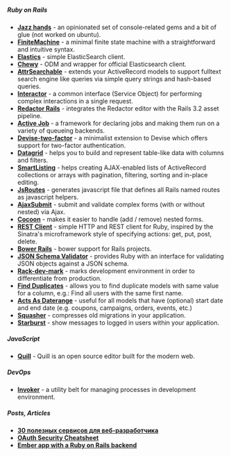 ##### Ruby on Rails
- [**Jazz hands**](https://github.com/nixme/jazz_hands) - an opinionated set of console-related gems and a bit of glue (not worked on ubuntu).
- [**FiniteMachine**](https://github.com/peter-murach/finite_machine) - a minimal finite state machine with a straightforward and intuitive syntax.
- [**Elastics**](https://github.com/printercu/elastics-rb) - simple ElasticSearch client.
- [**Chewy**](https://github.com/toptal/chewy) - ODM and wrapper for official Elasticsearch client.
- [**AttrSearchable**](https://github.com/mrkamel/attr_searchable) - extends your ActiveRecord models to support fulltext search engine like queries via simple query strings and hash-based queries. 
- [**Interactor**](https://github.com/collectiveidea/interactor) - a common interface (Service Object) for performing complex interactions in a single request.
- [**Redactor Rails**](https://github.com/SammyLin/redactor-rails) - integrates the Redactor editor with the Rails 3.2 asset pipeline.
- [**Active Job**](https://github.com/rails/activejob/) - a framework for declaring jobs and making them run on a variety of queueing backends.
- [**Devise-two-factor**](https://github.com/tinfoil/devise-two-factor) - a minimalist extension to Devise which offers support for two-factor authentication.
- [**Datagrid**](https://github.com/bogdan/datagrid) - helps you to build and represent table-like data with columns and filters.
- [**SmartListing**](https://github.com/Sology/smart_listing) - helps creating AJAX-enabled lists of ActiveRecord collections or arrays with pagination, filtering, sorting and in-place editing.
- [**JsRoutes**](https://github.com/railsware/js-routes) - generates javascript file that defines all Rails named routes as javascript helpers.
- [**AjaxSubmit**](https://github.com/bogdan/ajaxsubmit) - submit and validate complex forms (with or without nested) via Ajax.
- [**Cocoon**](https://github.com/nathanvda/cocoon) - makes it easier to handle (add / remove) nested forms.
- [**REST Client**](https://github.com/rest-client/rest-client) - simple HTTP and REST client for Ruby, inspired by the Sinatra's microframework style of specifying actions: get, put, post, delete.
- [**Bower Rails**](https://github.com/42dev/bower-rails) - bower support for Rails projects.
- [**JSON Schema Validator**](https://github.com/hoxworth/json-schema) - provides Ruby with an interface for validating JSON objects against a JSON schema.
- [**Rack-dev-mark**](https://github.com/dtaniwaki/rack-dev-mark) - marks development environment in order to differentiate from production.
- [**Find Duplicates**](https://github.com/500tech/find_duplicates) - allows you to find duplicate models with same value for a column, e.g.: Find all users with the same first name.
- [**Acts As Daterange**](https://github.com/500tech/acts_as_daterange) - useful for all models that have (optional) start date and end date (e.g. coupons, campaigns, orders, events, etc.)
- [**Squasher**](https://github.com/jalkoby/squasher) - compresses old migrations in your application.
- [**Starburst**](https://github.com/csm123/starburst) - show messages to logged in users within your application.


##### JavaScript
- [**Quill**](http://quilljs.com/) - Quill is an open source editor built for the modern web.


##### DevOps
- [**Invoker**](http://invoker.codemancers.com/) - a utility belt for managing processes in development environment.


##### Posts, Articles
- [**30 полезных сервисов для веб-разработчика**](http://habrahabr.ru/post/225367/)
- [**OAuth Security Cheatsheet**](https://github.com/homakov/oauthsecurity)
- [**Ember app with a Ruby on Rails backend**](http://ember.vicramon.com/)
